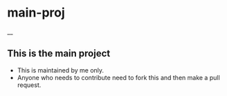 # main-proj
__
## This is the main project
- This is maintained by me only.
- Anyone who needs to contribute need to fork this and then make a pull request.
